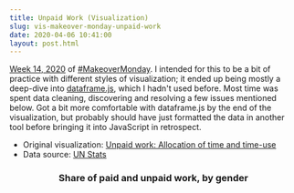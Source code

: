 ```yaml
---
title: Unpaid Work (Visualization)
slug: vis-makeover-monday-unpaid-work
date: 2020-04-06 10:41:00
layout: post.html
---
```


[Week 14, 2020](https://data.world/makeovermonday/2020w14) of [#MakeoverMonday](https://data.world/makeovermonday). I intended for this to be a bit of practice with different styles of visualization; it ended up being mostly a deep-dive into [dataframe.js](https://gmousse.gitbooks.io/dataframe-js/#dataframe-js), which I hadn't used before. Most time was spent data cleaning, discovering and resolving a few issues mentioned below. Got a bit more comfortable with dataframe.js by the end of the visualization, but probably should have just formatted the data in another tool before bringing it into JavaScript in retrospect.

- Original visualization: [Unpaid work: Allocation of time and time-use](https://unstats.un.org/unsd/gender/timeuse/index.html)
- Data source: [UN Stats](https://unstats.un.org/unsd/gender/timeuse/index.html)

<div id="summary" class="async-content"></div>

<figure class="width-large">
    <center><h3>Share of paid and unpaid work, by gender</h3></center>
    <div id="main" class="async-content"></div>
</figure>

<script type="module">

import notebook from '/assets/resources/notebooks/unpaid-work/index.js';
import {Runtime, Library, Inspector} from '/assets/resources/notebooks/unpaid-work/runtime.js';

new Runtime().module(notebook, name => {
  if (['summary', 'main'].includes(name)) {
    const el = document.querySelector('#' + name);
    el.classList.remove('async-content');
    return new Inspector(el);
  }
});

</script>
